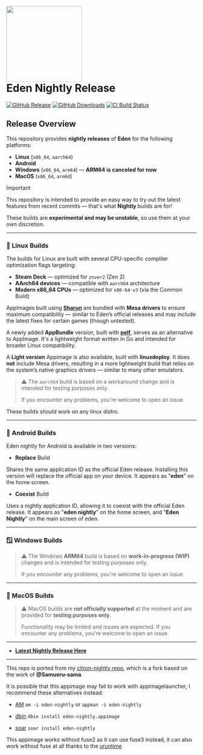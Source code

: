 <h1 align="left">
  <br>
  <a href="https://git.eden-emu.dev/eden-emu/eden"><img src="https://git.eden-emu.dev/eden-emu/eden/raw/branch/master/dist/eden.ico" width="200"></a>
  <br>
  <b>Eden Nightly Release</b>
  <br>
</h1>

[![GitHub Release](https://img.shields.io/github/v/release/pflyly/eden-nightly?label=Current%20Release)](https://github.com/pflyly/eden-nightly/releases/latest)
[![GitHub Downloads](https://img.shields.io/github/downloads/pflyly/eden-nightly/total?logo=github&label=GitHub%20Downloads)](https://github.com/pflyly/eden-nightly/releases/latest)
[![CI Build Status](https://github.com//pflyly/eden-nightly/actions/workflows/build-nightly.yml/badge.svg)](https://github.com/pflyly/eden-nightly/releases/latest)

## Release Overview

This repository provides **nightly releases** of **Eden** for the following platforms:

- **Linux** (`x86_64`, `aarch64`)
- **Android**
- **Windows** (`x86_64`, `arm64`) — **ARM64 is canceled for now**
- **MacOS** (`x86_64`, `arm64`)

> [!IMPORTANT]
> This repository is intended to provide an easy way to try out the latest features from recent commits — that's what **Nightly** builds are for!
> 
> These builds are **experimental and may be unstable**, so use them at your own discretion.

---------------------------------------------------------------

### 🐧 Linux Builds

The builds for Linux are built with several CPU-specific compliler optimization flags targeting:

- **Steam Deck** — optimized for `znver2` (Zen 2)
- **AArch64 devices** — compatible with `aarch64` architecture
- **Modern x86_64 CPUs** — optimized for `x86-64-v3` (via the Common Build)

AppImages built using [**Sharun**](https://github.com/VHSgunzo/sharun) are bundled with **Mesa drivers** to ensure maximum compatibility — similar to Eden’s official releases and may include the latest fixes for certain games (though untested).

A newly added **AppBundle** version, built with [**pelf**](https://github.com/xplshn/pelf), serves as an alternative to AppImage. It's a lightweight format written in Go and intended for broader Linux compatibility.

A **Light version** Appimage is also available, built with **linuxdeploy**. It does **not** include Mesa drivers, resulting in a more lightweight build that relies on the system’s native graphics drivers — similar to many other emulators.

> ⚠️ The `aarch64` build is based on a workaround change and is intended for testing purposes only.
>
> If you encounter any problems, you're welcome to open an issue.

These builds should work on any linux distro.

---------------------------------------------------------------

### 🤖 Android Builds

Eden nightly for Android is available in two versions:

- **Replace** Build
  
Shares the same application ID as the official Eden release. Installing this version will replace the official app on your device. It appears as "**eden**" on the home screen.

- **Coexist** Build
  
Uses a nightly application ID, allowing it to coexist with the official Eden release. It appears as "**eden nightly**" on the home screen, and "**Eden Nightly**" on the main screen of eden.

---------------------------------------------------------------

### 🪟 Windows Builds

> ⚠️ The Windows **ARM64** build is based on **work-in-progress (WIP)** changes and is intended for testing purposes only.
>
> If you encounter any problems, you're welcome to open an issue.

---------------------------------------------------------------

### 🍎 MacOS Builds

> ⚠️ MacOS builds are **not officially supported** at the moment and are provided for **testing purposes only**.
>   
> Functionality may be limited and issues are expected. If you encounter any problems, you're welcome to open an issue.


---------------------------------------------------------------


* [**Latest Nightly Release Here**](https://github.com/pflyly/eden-nightly/releases/latest)


---------------------------------------------------------------
This repo is ported from my [citron-nightly repo](https://github.com/pflyly/Citron-Nightly), which is a fork based on the work of **@Samueru-sama**.

It is possible that this appimage may fail to work with appimagelauncher, I recommend these alternatives instead: 

* [AM](https://github.com/ivan-hc/AM) `am -i eden-nightly` or `appman -i eden-nightly`

* [dbin](https://github.com/xplshn/dbin) `dbin install eden-nightly.appimage`

* [soar](https://github.com/pkgforge/soar) `soar install eden-nightly`

This appimage works without fuse2 as it can use fuse3 instead, it can also work without fuse at all thanks to the [uruntime](https://github.com/VHSgunzo/uruntime)
